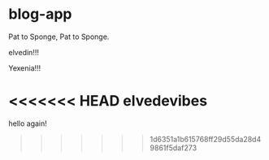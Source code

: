 # blog-app

Pat to Sponge, Pat to Sponge.

elvedin!!!

Yexenia!!!

<<<<<<< HEAD
elvedevibes
=======
hello again!
>>>>>>> 1d6351a1b615768ff29d55da28d49861f5daf273
